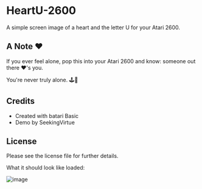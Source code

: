 # HeartU-2600
A simple screen image of a heart and the letter U for your Atari 2600.

## A Note ❤️

If you ever feel alone, pop this into your Atari 2600 and know: someone out there ❤️'s you. 

You're never truly alone. 🕹️💖

## Credits

- Created with batari Basic
- Demo by SeekingVirtue

## License

Please see the license file for further details.

What it should look like loaded:


![image](https://github.com/user-attachments/assets/cb2692db-dd6c-4cd1-98d0-d19fe2afba02)
